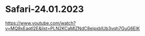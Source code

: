 # Safari-24.01.2023
 https://www.youtube.com/watch?v=MQ8xEaqtl2E&list=PLN2KCaMlZNdC8eipxblUb3vqh7GuG6ElK
